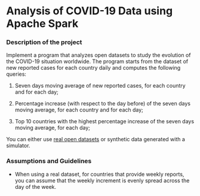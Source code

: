 # Analysis of COVID-19 Data using Apache Spark

### Description of the project

Implement a program that analyzes open datasets to study the evolution of the COVID-19 situation worldwide. The program starts from the dataset of new reported cases for each country daily and computes the following queries:

1. Seven days moving average of new reported cases, for each country and for each day;
   
2. Percentage increase (with respect to the day before) of the seven days moving average, for each country
   and for each day;
   
3. Top 10 countries with the highest percentage increase of the seven days moving average, for each day;

You can either use [real open datasets](https://www.ecdc.europa.eu/en/publications-data/download-todays-data-geographic-distribution-covid-19-cases-worldwide) or synthetic data generated with a simulator.

### Assumptions and Guidelines
* When using a real dataset, for countries that provide weekly reports, you can assume that the weekly increment is evenly spread across the day of the week.